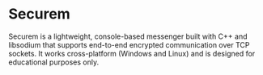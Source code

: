 # Securem
Securem is a lightweight, console-based messenger built with C++ and libsodium that supports end-to-end encrypted communication over TCP sockets. It works cross-platform (Windows and Linux) and is designed for educational purposes only.

